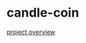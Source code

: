# candle-coin

[project overview](https://docs.google.com/document/d/1WOy6xKWq3z9BDsEMx3-WAvs0IGTMwnLPP5NQrsYLi-8/edit?usp=sharing)

